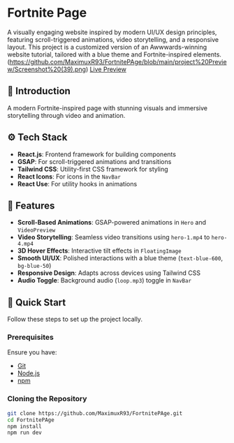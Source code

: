 # Fortnite Page

A visually engaging website inspired by modern UI/UX design principles, featuring scroll-triggered animations, video storytelling, and a responsive layout. This project is a customized version of an Awwwards-winning website tutorial, tailored with a blue theme and Fortnite-inspired elements.
(https://github.com/MaximuxR93/FortnitePAge/blob/main/project%20Preview/Screenshot%20(39).png)
 [Live Preview](https://precious-froyo-c09f17.netlify.app/)  

## 🤖 Introduction

A modern Fortnite-inspired page with stunning visuals and immersive storytelling through video and animation.

## ⚙️ Tech Stack

- **React.js**: Frontend framework for building components  
- **GSAP**: For scroll-triggered animations and transitions  
- **Tailwind CSS**: Utility-first CSS framework for styling  
- **React Icons**: For icons in the `NavBar`  
- **React Use**: For utility hooks in animations  

## 🔋 Features

- **Scroll-Based Animations**: GSAP-powered animations in `Hero` and `VideoPreview`  
- **Video Storytelling**: Seamless video transitions using `hero-1.mp4` to `hero-4.mp4`  
- **3D Hover Effects**: Interactive tilt effects in `FloatingImage`  
- **Smooth UI/UX**: Polished interactions with a blue theme (`text-blue-600`, `bg-blue-50`)  
- **Responsive Design**: Adapts across devices using Tailwind CSS  
- **Audio Toggle**: Background audio (`loop.mp3`) toggle in `NavBar`  

## 🤸 Quick Start

Follow these steps to set up the project locally.

### Prerequisites

Ensure you have:  
- [Git](https://git-scm.com/)  
- [Node.js](https://nodejs.org/en)  
- [npm](https://www.npmjs.com/)

### Cloning the Repository

```bash
git clone https://github.com/MaximuxR93/FortnitePAge.git
cd FortnitePAge
npm install
npm run dev
